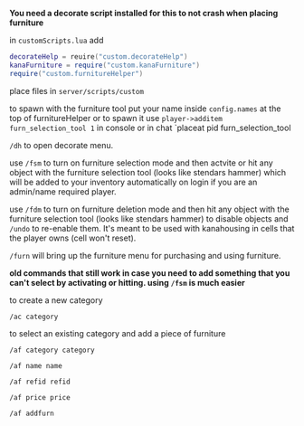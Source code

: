 **You need a decorate script installed for this to not crash when placing furniture**

in `customScripts.lua` add 
```lua
decorateHelp = reuire("custom.decorateHelp")
kanaFurniture = require("custom.kanaFurniture")
require("custom.furnitureHelper")
```

place files in `server/scripts/custom`

to spawn with the furniture tool put your name inside `config.names` at the top of furnitureHelper or to spawn it use `player->additem furn_selection_tool 1` in console  or in chat `placeat pid furn_selection_tool

`/dh` to open decorate menu.

use `/fsm` to turn on furniture selection mode and then actvite or hit any object with the furniture selection tool (looks like stendars hammer) which will be added to your inventory automatically on login if you are an admin/name required player.

use `/fdm` to turn on furniture deletion mode and then hit any object with the furniture selection tool (looks like stendars hammer) to disable objects and `/undo` to re-enable them. It's meant to be used with kanahousing in cells that the player owns (cell won't reset).

`/furn` will bring up the furniture menu for purchasing and using furniture.


**old commands that still work in case you need to add something that you can't select by activating or hitting. using `/fsm` is much easier**


to create a new category

```/ac category```


to select an existing category and add a piece of furniture

```
/af category category

/af name name 

/af refid refid

/af price price

/af addfurn
```
